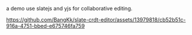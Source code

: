 a demo use slatejs and yjs for collaborative editing.

https://github.com/BangKk/slate-crdt-editor/assets/13979818/cb52b51c-916a-4751-bbed-e675746fa759

